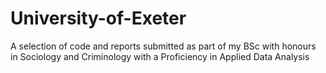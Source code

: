 # University-of-Exeter
A selection of code and reports submitted as part of my BSc with honours in Sociology and Criminology with a Proficiency in Applied Data Analysis
